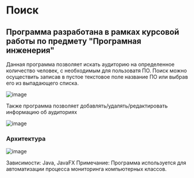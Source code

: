 <H1>Поиск</H1>
<H2>Программа разработана в рамках курсовой работы по предмету "Програмная инженерия"</H2>
Данная программа позволяет искать аудиторию на определенное количество человек, с необходимым для пользоватя ПО.
Поиск можно осуществить записав в пустое текстовое поле название ПО или выбрав его из выпадающего списка.

![image](https://github.com/olelllka/POISK/assets/89900803/c55e729c-62f5-46fc-b62d-3a19390054d6)

Также программа позволяет добавлять/удалять/редактировать информацию об аудиториях

![image](https://github.com/olelllka/POISK/assets/89900803/bd63e0bd-93ce-4daa-84e5-31b7701b565d)

<H3>Архитектура </H3>

![image](https://github.com/olelllka/POISK/assets/89900803/6445f731-cbd5-45b2-92ec-dbbefce1511c)

Зависимости: Java, JavaFX 
Примечание: Программа используется для автоматизации процесса мониторинга компьютерных классов.

